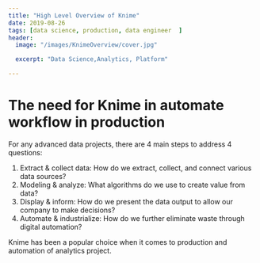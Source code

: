 ```yaml
---
title: "High Level Overview of Knime"
date: 2019-08-26
tags: [data science, production, data engineer  ]
header:
  image: "/images/KnimeOverview/cover.jpg"

  excerpt: "Data Science,Analytics, Platform"

---
```


# The need for Knime in automate workflow in production
For any advanced data projects, there are 4 main steps to address 4 questions:

1. Extract & collect data: How do we extract, collect, and connect various data sources? 
2. Modeling & analyze: What algorithms do we use to create value from data?
3. Display & inform: How do we present the data output to allow our company to make decisions?
4. Automate & industrialize: How do we further eliminate waste through digital automation?

Knime has been a popular choice when it comes to production and automation of analytics project.
